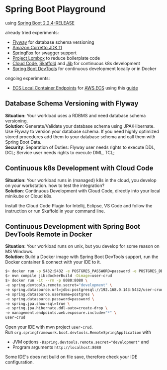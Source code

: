 # Spring Boot Playground

using [Spring Boot 2.2.4-RELEASE](https://docs.spring.io/spring-boot/docs/2.2.4.RELEASE/reference/html/)
 
already tried experiments:
* [Flyway](https://flywaydb.org/) for database schema versioning
* [Amazon Corretto JDK 11](https://aws.amazon.com/corretto/)
* [SpringFox](https://springfox.github.io/springfox/)  for swagger support
* [Project Lombox](https://projectlombok.org/) to reduce boilerplate code
* [Cloud Code](https://cloud.google.com/code/docs/intellij/quickstart-IDEA), [Skaffold](https://skaffold.dev/) and [Jib](https://github.com/GoogleContainerTools/jib) for continuous k8s development
* [Spring Boot DevTools](https://docs.spring.io/spring-boot/docs/2.2.4.RELEASE/reference/html/using-spring-boot.html#using-boot-devtools) for continuous development locally or in Docker

ongoing experiments:
* [ECS Local Container Endpoints](https://github.com/awslabs/amazon-ecs-local-container-endpoints) for [AWS ECS](https://aws.amazon.com/ecs/) using this [guide](https://aws.amazon.com/blogs/compute/a-guide-to-locally-testing-containers-with-amazon-ecs-local-endpoints-and-docker-compose/)

## Database Schema Versioning with Flyway

**Situation**: Your workload uses a RDBMS and need database schema versioning.  
**Solution**: Generate/Validate your database schema using JPA/Hibernate. Use Flyway to version your database schema. 
If you need highly optimized stored procedures add them to your database schema and call them with Spring Boot Data.  
**Security**: Separation of Duties: Flyway user needs rights to execute DDL, DCL; Service user needs rights to execute DML, TCL;  

## Continuous k8s Development with Cloud Code
 
**Situation**: Your workload runs in (managed) k8s in the cloud, you develop on your workstation. how to test the  integration?  
**Solution**: Continuous Development with Cloud Code, directly into your local minikube or Cloud k8s.

Install the Cloud Code Plugin for Intellij, Eclipse, VS Code and follow the instruction or run Skaffold in your command line.

## Continuous Development with Spring Boot DevTools Remote in Docker

**Situation**: Your workload runs on unix, but you develop for some reason on MS Windows.  
**Solution**: Build a Docker image with Spring Boot DevTools support, run the Docker container & connect with your IDE to it.

```sh
$> docker run -p 5432:5432 -e POSTGRES_PASSWORD=password -e POSTGRES_DB=user-crud -d postgres
$> mvn compile jib:dockerBuild -Dimage=user-crud
$> docker run -it --rm -p 8080:8080 \
-e spring.devtools.remote.secret="development" \
-e spring.datasource.url=jdbc:postgresql://192.168.0.143:5432/user-crud \
-e spring.datasource.username=postgres \
-e spring.datasource.password=password \
-e spring.jpa.show-sql=true \
-e spring.jpa.hibernate.ddl-auto=create-drop \
-e management.endpoints.web.exposure.include="*" \
user-crud
```

Open your IDE with mvn project `user-crud`.  
Run `org.springframework.boot.devtools.RemoteSpringApplication` with 
* JVM options `-Dspring.devtools.remote.secret="development"` and 
* Program arguments `http://localhost:8080`  

Some IDE's does not build on file save, therefore check your IDE configuration.

